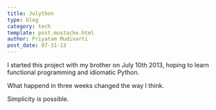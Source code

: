 ```yaml
---
title: Julython
type: blog
category: tech
template: post.mustache.html
author: Priyatam Mudivarti
post_date: 07-31-13
---
```


I started this project with my brother on July 10th 2013, hoping to learn functional programming and idiomatic Python. 

What happend in three weeks changed the way I think.

Simplicity _is_ possible. 

